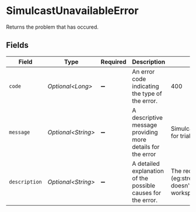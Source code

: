 # SimulcastUnavailableError

Returns the problem that has occured.



## Fields

| Field                                                                          | Type                                                                           | Required                                                                       | Description                                                                    | Example                                                                        |
| ------------------------------------------------------------------------------ | ------------------------------------------------------------------------------ | ------------------------------------------------------------------------------ | ------------------------------------------------------------------------------ | ------------------------------------------------------------------------------ |
| `code`                                                                         | *Optional\<Long>*                                                              | :heavy_minus_sign:                                                             | An error code indicating the type of the error.<br/>                           | 400                                                                            |
| `message`                                                                      | *Optional\<String>*                                                            | :heavy_minus_sign:                                                             | A descriptive message providing more details for the error<br/>                | Simulcast is not available for trial streams                                   |
| `description`                                                                  | *Optional\<String>*                                                            | :heavy_minus_sign:                                                             | A detailed explanation of the possible causes for the error.<br/>              | The requested resource (eg:streamId/playbackId) doesn't exist in the workspace |